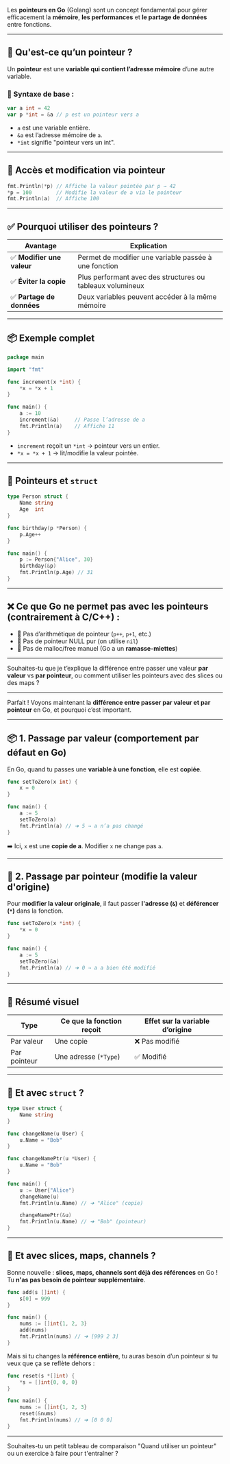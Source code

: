 Les **pointeurs en Go** (Golang) sont un concept fondamental pour gérer efficacement la **mémoire**, **les performances** et **le partage de données** entre fonctions.

---

## 🧠 Qu'est-ce qu’un pointeur ?

Un **pointeur** est une **variable qui contient l’adresse mémoire** d’une autre variable.

### 🧾 Syntaxe de base :

```go
var a int = 42
var p *int = &a // p est un pointeur vers a
```

* `a` est une variable entière.
* `&a` est l’adresse mémoire de `a`.
* `*int` signifie "pointeur vers un int".

---

## 🔁 Accès et modification via pointeur

```go
fmt.Println(*p) // Affiche la valeur pointée par p → 42
*p = 100        // Modifie la valeur de a via le pointeur
fmt.Println(a)  // Affiche 100
```

---

## ✅ Pourquoi utiliser des pointeurs ?

| Avantage                  | Explication                                                |
| ------------------------- | ---------------------------------------------------------- |
| ✅ **Modifier une valeur** | Permet de modifier une variable passée à une fonction      |
| ✅ **Éviter la copie**     | Plus performant avec des structures ou tableaux volumineux |
| ✅ **Partage de données**  | Deux variables peuvent accéder à la même mémoire           |

---

## 📦 Exemple complet

```go
package main

import "fmt"

func increment(x *int) {
    *x = *x + 1
}

func main() {
    a := 10
    increment(&a)     // Passe l’adresse de a
    fmt.Println(a)    // Affiche 11
}
```

* `increment` reçoit un `*int` → pointeur vers un entier.
* `*x = *x + 1` → lit/modifie la valeur pointée.

---

## 🧱 Pointeurs et `struct`

```go
type Person struct {
    Name string
    Age  int
}

func birthday(p *Person) {
    p.Age++
}

func main() {
    p := Person{"Alice", 30}
    birthday(&p)
    fmt.Println(p.Age) // 31
}
```

---

## ❌ Ce que Go ne permet pas avec les pointeurs (contrairement à C/C++) :

* 🚫 Pas d’arithmétique de pointeur (`p++`, `p+1`, etc.)
* 🚫 Pas de pointeur NULL pur (on utilise `nil`)
* 🚫 Pas de malloc/free manuel (Go a un **ramasse-miettes**)

---

Souhaites-tu que je t’explique la différence entre passer une valeur **par valeur** vs **par pointeur**, ou comment utiliser les pointeurs avec des slices ou des maps ?

---------------------------------------------------------------------------------------------------------------------------

Parfait ! Voyons maintenant la **différence entre passer par valeur et par pointeur** en Go, et pourquoi c’est important.

---

## 📦 1. **Passage par valeur** (comportement par défaut en Go)

En Go, quand tu passes une **variable à une fonction**, elle est **copiée**.

```go
func setToZero(x int) {
    x = 0
}

func main() {
    a := 5
    setToZero(a)
    fmt.Println(a) // ➜ 5 → a n’a pas changé
}
```

➡️ Ici, `x` est une **copie de a**. Modifier `x` ne change pas `a`.

---

## 🧷 2. **Passage par pointeur** (modifie la valeur d'origine)

Pour **modifier la valeur originale**, il faut passer **l'adresse (`&`)** et **déférencer (`*`)** dans la fonction.

```go
func setToZero(x *int) {
    *x = 0
}

func main() {
    a := 5
    setToZero(&a)
    fmt.Println(a) // ➜ 0 → a a bien été modifié
}
```

---

## 🧠 Résumé visuel

| Type         | Ce que la fonction reçoit | Effet sur la variable d’origine |
| ------------ | ------------------------- | ------------------------------- |
| Par valeur   | Une copie                 | ❌ Pas modifié                   |
| Par pointeur | Une adresse (`*Type`)     | ✅ Modifié                       |

---

## 🧱 Et avec `struct` ?

```go
type User struct {
    Name string
}

func changeName(u User) {
    u.Name = "Bob"
}

func changeNamePtr(u *User) {
    u.Name = "Bob"
}

func main() {
    u := User{"Alice"}
    changeName(u)
    fmt.Println(u.Name) // ➜ "Alice" (copie)

    changeNamePtr(&u)
    fmt.Println(u.Name) // ➜ "Bob" (pointeur)
}
```

---

## 🎯 Et avec slices, maps, channels ?

Bonne nouvelle : **slices, maps, channels sont déjà des références** en Go !
Tu **n'as pas besoin de pointeur supplémentaire**.

```go
func add(s []int) {
    s[0] = 999
}

func main() {
    nums := []int{1, 2, 3}
    add(nums)
    fmt.Println(nums) // ➜ [999 2 3]
}
```

Mais si tu changes la **référence entière**, tu auras besoin d’un pointeur si tu veux que ça se reflète dehors :

```go
func reset(s *[]int) {
    *s = []int{0, 0, 0}
}

func main() {
    nums := []int{1, 2, 3}
    reset(&nums)
    fmt.Println(nums) // ➜ [0 0 0]
}
```

---

Souhaites-tu un petit tableau de comparaison "Quand utiliser un pointeur" ou un exercice à faire pour t'entraîner ?
